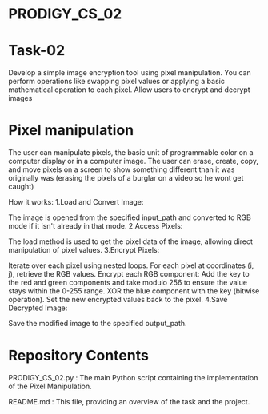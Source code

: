 # PRODIGY_CS_02

# Task-02
Develop a simple image encryption tool using pixel manipulation. You can perform operations like swapping pixel values or applying a basic mathematical operation to each pixel. Allow users to encrypt and decrypt images

# Pixel manipulation
The user can manipulate pixels, the basic unit of programmable color on a computer display or in a computer image. The user can erase, create, copy, and move pixels on a screen to show something different than it was originally was (erasing the pixels of a burglar on a video so he wont get caught)

How it works:
1.Load and Convert Image:

The image is opened from the specified input_path and converted to RGB mode if it isn't already in that mode.
2.Access Pixels:

The load method is used to get the pixel data of the image, allowing direct manipulation of pixel values.
3.Encrypt Pixels:

Iterate over each pixel using nested loops.
For each pixel at coordinates (i, j), retrieve the RGB values.
Encrypt each RGB component:
Add the key to the red and green components and take modulo 256 to ensure the value stays within the 0-255 range.
XOR the blue component with the key (bitwise operation).
Set the new encrypted values back to the pixel.
4.Save Decrypted Image:

Save the modified image to the specified output_path.

# Repository Contents
PRODIGY_CS_02.py : The main Python script containing the implementation of the Pixel Manipulation.

README.md : This file, providing an overview of the task and the project.
